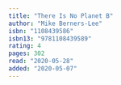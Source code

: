 ```yaml
---
title: "There Is No Planet B"
author: "Mike Berners-Lee"
isbn: "1108439586"
isbn13: "9781108439589"
rating: 4
pages: 302
read: "2020-05-28"
added: "2020-05-07"
---
```


